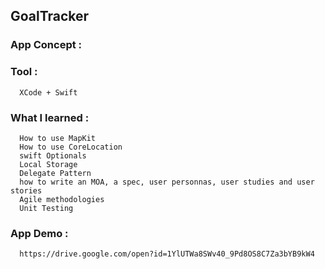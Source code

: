 ## GoalTracker

### App Concept : 

### Tool : 
      XCode + Swift

### What I learned : 
      How to use MapKit
      How to use CoreLocation
      swift Optionals
      Local Storage
      Delegate Pattern
      how to write an MOA, a spec, user personnas, user studies and user stories
      Agile methodologies
      Unit Testing
      
### App Demo : 
      https://drive.google.com/open?id=1YlUTWa8SWv40_9Pd8OS8C7Za3bYB9kW4
